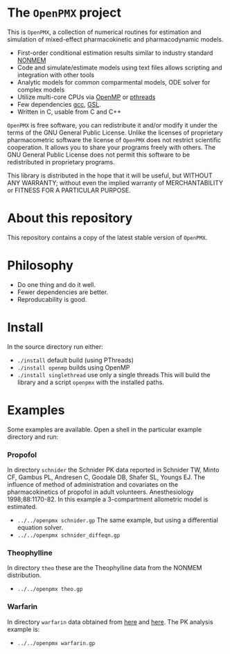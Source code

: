 # The `OpenPMX` project

This is `OpenPMX`, a collection of numerical routines for estimation and simulation of mixed-effect pharmacokinetic and pharmacodynamic models.

- First-order conditional estimation results similar to industry standard [NONMEM](https://www.iconplc.com/solutions/technologies/nonmem)
- Code and simulate/estimate models using text files allows scripting and integration with other tools
- Analytic models for common comparmental models, ODE solver for complex models
- Utilize multi-core CPUs via [OpenMP](https://www.openmp.org/) or [pthreads](https://man7.org/linux/man-pages/man7/pthreads.7.html)
- Few dependencies [gcc](https://gcc.gnu.org/), [GSL](https://www.gnu.org/software/gsl/).
- Written in C, usable from C and C++

`OpenPMX` is free software, you can redistribute it and/or modify it under the terms of the GNU General Public License.
Unlike the licenses of proprietary pharmacometric software the license of `OpenPMX` does not restrict scientific cooperation. It allows you to share your programs freely with others.
The GNU General Public License does not permit this software to be redistributed in proprietary programs.

This library is distributed in the hope that it will be useful, but WITHOUT ANY WARRANTY; without even the implied warranty of MERCHANTABILITY or FITNESS FOR A PARTICULAR PURPOSE.

# About this repository
This repository contains a copy of the latest stable version of `OpenPMX`.

# Philosophy
- Do one thing and do it well.
- Fewer dependencies are better.
- Reproducability is good.

# Install
In the source directory run either:
- `./install` default build (using PThreads)
- `./install openmp` builds using OpenMP
- `./install singlethread` use only a single threads
This will build the library and a script `openpmx` with the installed paths.

# Examples
Some examples are available. Open a shell in the particular example directory and run:

### Propofol
In directory `schnider` the Schnider PK data reported in Schnider TW, Minto CF, Gambus PL,
Andresen C, Goodale DB, Shafer SL, Youngs EJ. The influence of method of
administration and covariates on the pharmacokinetics of propofol in adult
volunteers. Anesthesiology 1998;88:1170-82. 
In this example a 3-compartment allometric model is estimated.
- `../../openpmx schnider.gp`
The same example, but using a differential equation solver.
- `../../openpmx schnider_diffeqn.gp`

### Theophylline
In directory `theo` these are the Theophylline data from the NONMEM distribution.
- `../../openpmx theo.gp`

### Warfarin
In directory `warfarin` data obtained from [here](http://clinpharmacol.fmhs.auckland.ac.nz/docs/warfarin.csv) and [here](https://www.google.com/url?sa=t&source=web&rct=j&opi=89978449&url=https://holford.fmhs.auckland.ac.nz/docs/pkpd-workshop-nonmem7.pdf).
The PK analysis example is:
- `../../openpmx warfarin.gp`

